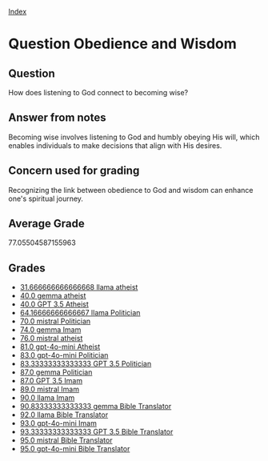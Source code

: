 
[Index](../../index.md)
# Question Obedience and Wisdom
## Question
How does listening to God connect to becoming wise?

## Answer from notes
Becoming wise involves listening to God and humbly obeying His will, which enables individuals to make decisions that align with His desires.

## Concern used for grading
Recognizing the link between obedience to God and wisdom can enhance one's spiritual journey.

## Average Grade
77.05504587155963

## Grades
 * [31.666666666666668 llama atheist](../answers/llama_atheist/Obedience_and_Wisdom.md)
 * [40.0 gemma atheist](../answers/gemma_atheist/Obedience_and_Wisdom.md)
 * [40.0 GPT 3.5 Atheist](../answers/GPT_3.5_Atheist/Obedience_and_Wisdom.md)
 * [64.16666666666667 llama Politician](../answers/llama_Politician/Obedience_and_Wisdom.md)
 * [70.0 mistral Politician](../answers/mistral_Politician/Obedience_and_Wisdom.md)
 * [74.0 gemma Imam](../answers/gemma_Imam/Obedience_and_Wisdom.md)
 * [76.0 mistral atheist](../answers/mistral_atheist/Obedience_and_Wisdom.md)
 * [81.0 gpt-4o-mini Atheist](../answers/gpt-4o-mini_Atheist/Obedience_and_Wisdom.md)
 * [83.0 gpt-4o-mini Politician](../answers/gpt-4o-mini_Politician/Obedience_and_Wisdom.md)
 * [83.33333333333333 GPT 3.5 Politician](../answers/GPT_3.5_Politician/Obedience_and_Wisdom.md)
 * [87.0 gemma Politician](../answers/gemma_Politician/Obedience_and_Wisdom.md)
 * [87.0 GPT 3.5 Imam](../answers/GPT_3.5_Imam/Obedience_and_Wisdom.md)
 * [89.0 mistral Imam](../answers/mistral_Imam/Obedience_and_Wisdom.md)
 * [90.0 llama Imam](../answers/llama_Imam/Obedience_and_Wisdom.md)
 * [90.83333333333333 gemma Bible Translator](../answers/gemma_Bible_Translator/Obedience_and_Wisdom.md)
 * [92.0 llama Bible Translator](../answers/llama_Bible_Translator/Obedience_and_Wisdom.md)
 * [93.0 gpt-4o-mini Imam](../answers/gpt-4o-mini_Imam/Obedience_and_Wisdom.md)
 * [93.33333333333333 GPT 3.5 Bible Translator](../answers/GPT_3.5_Bible_Translator/Obedience_and_Wisdom.md)
 * [95.0 mistral Bible Translator](../answers/mistral_Bible_Translator/Obedience_and_Wisdom.md)
 * [95.0 gpt-4o-mini Bible Translator](../answers/gpt-4o-mini_Bible_Translator/Obedience_and_Wisdom.md)
